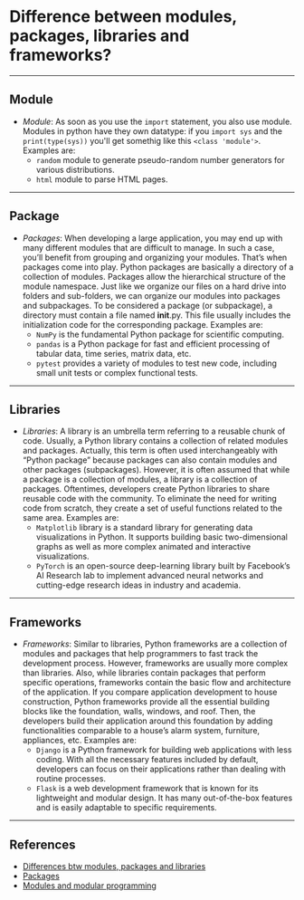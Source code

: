 # Difference between modules, packages, libraries and frameworks?
***

## Module
- *Module*: As soon as you use the `import` statement, you also use module. Modules in python have they own datatype: if you `import sys` and the `print(type(sys))` you'll get somethig like this `<class 'module'>`. Examples are:
  - `random` module to generate pseudo-random number generators for various distributions.
  - `html` module to parse HTML pages.
***

## Package
- *Packages*: When developing a large application, you may end up with many different modules that are difficult to manage. In such a case, you’ll benefit from grouping and organizing your modules. That’s when packages come into play.
Python packages are basically a directory of a collection of modules. Packages allow the hierarchical structure of the module namespace. Just like we organize our files on a hard drive into folders and sub-folders, we can organize our modules into packages and subpackages.
To be considered a package (or subpackage), a directory must contain a file named __init__.py. This file usually includes the initialization code for the corresponding package. Examples are:
  - `NumPy` is the fundamental Python package for scientific computing.
  - `pandas` is a Python package for fast and efficient processing of tabular data, time series, matrix data, etc.
  - `pytest` provides a variety of modules to test new code, including small unit tests or complex functional tests.
***


## Libraries
- *Libraries*: A library is an umbrella term referring to a reusable chunk of code. Usually, a Python library contains a collection of related modules and packages. Actually, this term is often used interchangeably with “Python package” because packages can also contain modules and other packages (subpackages). However, it is often assumed that while a package is a collection of modules, a library is a collection of packages.
Oftentimes, developers create Python libraries to share reusable code with the community. To eliminate the need for writing code from scratch, they create a set of useful functions related to the same area. Examples are:
  - `Matplotlib` library is a standard library for generating data visualizations in Python. It supports building basic two-dimensional graphs as well as more complex animated and interactive visualizations.
  - `PyTorch` is an open-source deep-learning library built by Facebook’s AI Research lab to implement advanced neural networks and cutting-edge research ideas in industry and academia.
***

## Frameworks
- *Frameworks*: Similar to libraries, Python frameworks are a collection of modules and packages that help programmers to fast track the development process. However, frameworks are usually more complex than libraries. Also, while libraries contain packages that perform specific operations, frameworks contain the basic flow and architecture of the application. If you compare application development to house construction, Python frameworks provide all the essential building blocks like the foundation, walls, windows, and roof. Then, the developers build their application around this foundation by adding functionalities comparable to a house’s alarm system, furniture, appliances, etc. Examples are:
  - `Django` is a Python framework for building web applications with less coding. With all the necessary features included by default, developers can focus on their applications rather than dealing with routine processes.
  - `Flask` is a web development framework that is known for its lightweight and modular design. It has many out-of-the-box features and is easily adaptable to specific requirements.
***

## References
- [Differences btw modules, packages and libraries](https://learnpython.com/blog/python-modules-packages-libraries-frameworks/)
- [Packages](https://python-course.eu/python-tutorial/packages.php)
- [Modules and modular programming](https://python-course.eu/python-tutorial/modules-and-modular-programming.php)